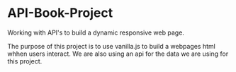 # API-Book-Project
Working with API's to build a dynamic responsive web page. 


The purpose of this project is to use vanilla.js to build a webpages html whhen users interact.
We are also using an api for the data we are using for this project.  
